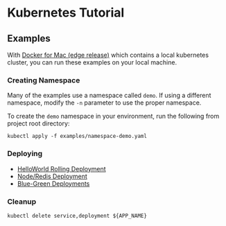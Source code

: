 # Kubernetes Tutorial

## Examples

With [Docker for Mac (edge release)](https://docs.docker.com/docker-for-mac/kubernetes/) which contains a local kubernetes cluster, you can run these examples on your local machine.
 

### Creating Namespace
Many of the examples use a namespace called `demo`.
If using a different namespace, modify the `-n` parameter to use the proper namespace.

To create the `demo` namespace in your environment, run the following from project root directory:
```
kubectl apply -f examples/namespace-demo.yaml
```

### Deploying
* [HelloWorld Rolling Deployment](examples/helloworld)
* [Node/Redis Deployment](examples/node-redis)
* [Blue-Green Deployments](examples/blue-green)

### Cleanup
```
kubectl delete service,deployment ${APP_NAME}
```
